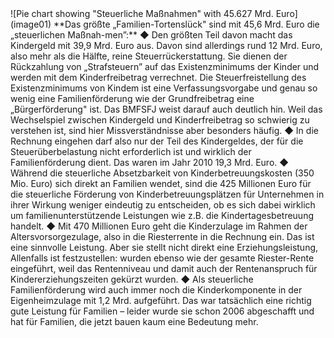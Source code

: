 <!-- page number: 4 -->  ![Pie chart showing "Steuerliche Maßnahmen" with 45.627 Mrd. Euro](image01)  **Das größte „Familien-Tortenslück" sind mit 45,6 Mrd. Euro die „steuerlichen Maßnah-men”:**  ◆ Den größten Teil davon macht das Kindergeld mit 39,9 Mrd. Euro aus. Davon sind allerdings rund 12 Mrd. Euro, also mehr als die Hälfte, reine Steuerrückerstattung. Sie dienen der Rückzahlung von „Strafsteuern” auf das Existenzminimums der Kinder und werden mit dem Kinderfreibetrag verrechnet. Die Steuerfreistellung des Existenzminimums von Kindem ist eine Verfassungsvorgabe und genau so wenig eine Familienförderung wie der Grundfreibetrag eine „Bürgerförderung" ist. Das BMFSFJ weist darauf auch deutlich hin. Weil das Wechselspiel zwischen Kindergeld und Kinderfreibetrag so schwierig zu verstehen ist, sind hier Missverständnisse aber besonders häufig.  ◆ In die Rechnung eingehen darf also nur der Teil des Kindergeldes, der für die Steuerüberbelastung nicht erforderlich ist und wirklich der Familienförderung dient. Das waren im Jahr 2010 19,3 Mrd. Euro.  ◆ Während die steuerliche Absetzbarkeit von Kinderbetreuungskosten (350 Mio. Euro) sich direkt an Familien wendet, sind die 425 Millionen Euro für die steuerliche Förderung von Kinderbetreuungsplätzen für Unternehmen in ihrer Wirkung weniger eindeutig zu entscheiden, ob es sich dabei wirklich um familienunterstützende Leistungen wie z.B. die Kindertagesbetreuung handelt.  ◆ Mit 470 Millionen Euro geht die Kinderzulage im Rahmen der Altersvorsorgezulage, also in die Riesterrente in die Rechnung ein. Das ist eine sinnvolle Leistung. Aber sie stellt nicht direkt eine Erziehungsleistung, Allenfalls ist festzustellen: wurden ebenso wie der gesamte Riester-Rente eingeführt, weil das Rentenniveau und damit auch der Rentenanspruch für Kindererziehungszeiten gekürzt wurden.  ◆ Als steuerliche Familienförderung wird auch immer noch die Kinderkomponente in der Eigenheimzulage mit 1,2 Mrd. aufgeführt. Das war tatsächlich eine richtig gute Leistung für Familien – leider wurde sie schon 2006 abgeschafft und hat für Familien, die jetzt bauen kaum eine Bedeutung mehr.  <!-- Deutscher Familienverband · Luisenstr. 48 · 10117 Berlin | post@deutscher-familienverband.de -->
